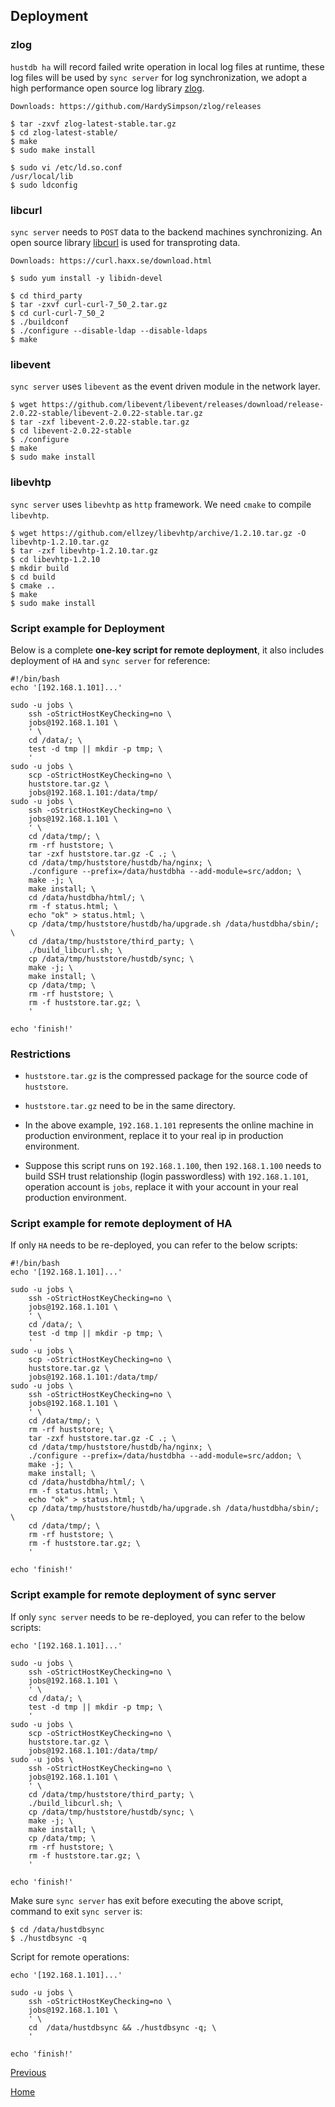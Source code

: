 Deployment
--

### zlog ###

`hustdb ha` will record failed write operation in local log files at runtime, these log files will be used by `sync server` for log synchronization, we adopt a high performance open source log library [zlog](http://hardysimpson.github.io/zlog/).

    Downloads: https://github.com/HardySimpson/zlog/releases

	$ tar -zxvf zlog-latest-stable.tar.gz
	$ cd zlog-latest-stable/
	$ make 
	$ sudo make install

	$ sudo vi /etc/ld.so.conf
	/usr/local/lib
	$ sudo ldconfig

### libcurl ###

`sync server` needs to `POST` data to the backend machines synchronizing. An open source library [libcurl](https://curl.haxx.se) is used for transproting data.

    Downloads: https://curl.haxx.se/download.html

    $ sudo yum install -y libidn-devel

    $ cd third_party
    $ tar -zxvf curl-curl-7_50_2.tar.gz
    $ cd curl-curl-7_50_2 
    $ ./buildconf
    $ ./configure --disable-ldap --disable-ldaps
    $ make

### libevent ###

`sync server` uses `libevent` as the event driven module in the network layer.

    $ wget https://github.com/libevent/libevent/releases/download/release-2.0.22-stable/libevent-2.0.22-stable.tar.gz
    $ tar -zxf libevent-2.0.22-stable.tar.gz
    $ cd libevent-2.0.22-stable
    $ ./configure
    $ make
    $ sudo make install

### libevhtp ###

`sync server` uses `libevhtp` as `http` framework. We need `cmake` to compile `libevhtp`.

    $ wget https://github.com/ellzey/libevhtp/archive/1.2.10.tar.gz -O libevhtp-1.2.10.tar.gz
    $ tar -zxf libevhtp-1.2.10.tar.gz
    $ cd libevhtp-1.2.10
    $ mkdir build
    $ cd build
    $ cmake ..
    $ make
    $ sudo make install

### Script example for Deployment ###

Below is a complete **one-key script for remote deployment**, it also includes deployment of `HA` and `sync server` for reference:

    #!/bin/bash
    echo '[192.168.1.101]...'
    
    sudo -u jobs \
        ssh -oStrictHostKeyChecking=no \
        jobs@192.168.1.101 \
        ' \
        cd /data/; \
        test -d tmp || mkdir -p tmp; \
        '
    sudo -u jobs \
        scp -oStrictHostKeyChecking=no \
        huststore.tar.gz \
        jobs@192.168.1.101:/data/tmp/
    sudo -u jobs \
        ssh -oStrictHostKeyChecking=no \
        jobs@192.168.1.101 \
        ' \
        cd /data/tmp/; \
        rm -rf huststore; \
        tar -zxf huststore.tar.gz -C .; \
        cd /data/tmp/huststore/hustdb/ha/nginx; \
        ./configure --prefix=/data/hustdbha --add-module=src/addon; \
        make -j; \
        make install; \
        cd /data/hustdbha/html/; \
        rm -f status.html; \
        echo "ok" > status.html; \
        cp /data/tmp/huststore/hustdb/ha/upgrade.sh /data/hustdbha/sbin/; \
        cd /data/tmp/huststore/third_party; \
        ./build_libcurl.sh; \
        cp /data/tmp/huststore/hustdb/sync; \
        make -j; \
        make install; \
        cp /data/tmp; \
        rm -rf huststore; \
        rm -f huststore.tar.gz; \
        '
    
    echo 'finish!'


### Restrictions ###

* `huststore.tar.gz` is the compressed package for the source code of `huststore`.

* `huststore.tar.gz` need to be in the same directory.  

* In the above example, `192.168.1.101` represents the online machine in production environment, replace it to your real ip in production environment.

* Suppose this script runs on `192.168.1.100`, then `192.168.1.100` needs to build SSH trust relationship (login passwordless) with `192.168.1.101`, operation account is `jobs`, replace it with your account in your real production environment.

### Script example for remote deployment of HA ###

If only `HA` needs to be re-deployed, you can refer to the below scripts: 

    #!/bin/bash
    echo '[192.168.1.101]...'
    
    sudo -u jobs \
        ssh -oStrictHostKeyChecking=no \
        jobs@192.168.1.101 \
        ' \
        cd /data/; \
        test -d tmp || mkdir -p tmp; \
        '
    sudo -u jobs \
        scp -oStrictHostKeyChecking=no \
        huststore.tar.gz \
        jobs@192.168.1.101:/data/tmp/
    sudo -u jobs \
        ssh -oStrictHostKeyChecking=no \
        jobs@192.168.1.101 \
        ' \
        cd /data/tmp/; \
        rm -rf huststore; \
        tar -zxf huststore.tar.gz -C .; \
        cd /data/tmp/huststore/hustdb/ha/nginx; \
        ./configure --prefix=/data/hustdbha --add-module=src/addon; \
        make -j; \
        make install; \
        cd /data/hustdbha/html/; \
        rm -f status.html; \
        echo "ok" > status.html; \
        cp /data/tmp/huststore/hustdb/ha/upgrade.sh /data/hustdbha/sbin/; \
        cd /data/tmp/; \
        rm -rf huststore; \
        rm -f huststore.tar.gz; \
        '
    
    echo 'finish!'

### Script example for remote deployment of sync server ###

If only `sync server` needs to be re-deployed, you can refer to the below scripts: 

    echo '[192.168.1.101]...'
    
    sudo -u jobs \
        ssh -oStrictHostKeyChecking=no \
        jobs@192.168.1.101 \
        ' \
        cd /data/; \
        test -d tmp || mkdir -p tmp; \
        '
    sudo -u jobs \
        scp -oStrictHostKeyChecking=no \
        huststore.tar.gz \
        jobs@192.168.1.101:/data/tmp/
    sudo -u jobs \
        ssh -oStrictHostKeyChecking=no \
        jobs@192.168.1.101 \
        ' \
        cd /data/tmp/huststore/third_party; \
        ./build_libcurl.sh; \
        cp /data/tmp/huststore/hustdb/sync; \
        make -j; \
        make install; \
        cp /data/tmp; \
        rm -rf huststore; \
        rm -f huststore.tar.gz; \
        '
    
    echo 'finish!'

Make sure `sync server` has exit before executing the above script, command to exit `sync server` is:

    $ cd /data/hustdbsync
    $ ./hustdbsync -q

Script for remote operations:

    echo '[192.168.1.101]...'

    sudo -u jobs \
        ssh -oStrictHostKeyChecking=no \
        jobs@192.168.1.101 \
        ' \
        cd  /data/hustdbsync && ./hustdbsync -q; \
        '
    
    echo 'finish!'

[Previous](../ha.md)

[Home](../../index.md)